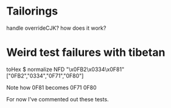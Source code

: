 # Tailorings

handle overrideCJK?  how does it work?

# Weird test failures with tibetan

 toHex $ normalize NFD "\x0FB2\x0334\x0F81"
["0FB2","0334","0F71","0F80"]

Note how 0F81 becomes 0F71 0F80

For now I've commented out these tests.

